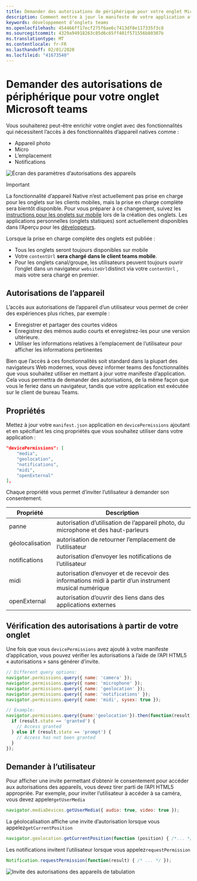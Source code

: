 ```yaml
---
title: Demander des autorisations de périphérique pour votre onglet Microsoft teams
description: Comment mettre à jour le manifeste de votre application afin de demander l’accès aux fonctionnalités natives qui requièrent généralement le consentement de l’utilisateur
keywords: développement d’onglets teams
ms.openlocfilehash: 454466ff17ecf275f6ae6c7413df8e117335f3c8
ms.sourcegitcommit: 4329a94918263c85d6c65ff401f571556b80307b
ms.translationtype: MT
ms.contentlocale: fr-FR
ms.lasthandoff: 02/01/2020
ms.locfileid: "41673540"
---
```

# <a name="request-device-permissions-for-your-microsoft-teams-tab"></a>Demander des autorisations de périphérique pour votre onglet Microsoft teams

Vous souhaiterez peut-être enrichir votre onglet avec des fonctionnalités qui nécessitent l’accès à des fonctionnalités d’appareil natives comme :

* Appareil photo
* Micro
* L’emplacement
* Notifications

![Écran des paramètres d’autorisations des appareils](~/assets/images/tabs/device-permissions.png)

> [!IMPORTANT]
> La fonctionnalité d’appareil Native n’est actuellement pas prise en charge pour les onglets sur les clients mobiles, mais la prise en charge complète sera bientôt disponible. Pour vous préparer à ce changement, suivez les [instructions pour les onglets sur mobile](~/tabs/design/tabs-mobile.md) lors de la création des onglets. Les applications personnelles (onglets statiques) sont actuellement disponibles dans l’Aperçu pour les [développeurs](~/resources/dev-preview/developer-preview-intro.md).
>
> Lorsque la prise en charge complète des onglets est publiée :
>
> * Tous les onglets seront toujours disponibles sur mobile
> * Votre `contentUrl` **sera chargé dans le client teams mobile**.
> * Pour les onglets canal/groupe, les utilisateurs peuvent toujours ouvrir l’onglet dans un navigateur `websiteUrl`distinct via votre `contentUrl` , mais votre sera chargé en premier.  

## <a name="device-permissions"></a>Autorisations de l’appareil

L’accès aux autorisations de l’appareil d’un utilisateur vous permet de créer des expériences plus riches, par exemple :

* Enregistrer et partager des courtes vidéos
* Enregistrez des mémos audio courts et enregistrez-les pour une version ultérieure.
* Utiliser les informations relatives à l’emplacement de l’utilisateur pour afficher les informations pertinentes

Bien que l’accès à ces fonctionnalités soit standard dans la plupart des navigateurs Web modernes, vous devez informer teams des fonctionnalités que vous souhaitez utiliser en mettant à jour votre manifeste d’application. Cela vous permettra de demander des autorisations, de la même façon que vous le feriez dans un navigateur, tandis que votre application est exécutée sur le client de bureau Teams.

## <a name="properties"></a>Propriétés

Mettez à jour votre `manifest.json` application en `devicePermissions` ajoutant et en spécifiant les cinq propriétés que vous souhaitez utiliser dans votre application :

``` json
"devicePermissions": [
    "media",
    "geolocation",
    "notifications",
    "midi",
    "openExternal"
],
```

Chaque propriété vous permet d’inviter l’utilisateur à demander son consentement.

| Propriété      | Description   |
| --- | --- |
| panne         | autorisation d’utilisation de l’appareil photo, du microphone et des haut-parleurs |
| géolocalisation   | autorisation de retourner l’emplacement de l’utilisateur      |
| notifications | autorisation d’envoyer les notifications de l’utilisateur      |
| midi          | autorisation d’envoyer et de recevoir des informations midi à partir d’un instrument musical numérique   |
| openExternal  | autorisation d’ouvrir des liens dans des applications externes  |

## <a name="checking-permissions-from-your-tab"></a>Vérification des autorisations à partir de votre onglet

Une fois que vous `devicePermissions` avez ajouté à votre manifeste d’application, vous pouvez vérifier les autorisations à l’aide de l’API HTML5 « autorisations » sans générer d’invite.

``` Javascript
// Different query options:
navigator.permissions.query({ name: 'camera' });
navigator.permissions.query({ name: 'microphone' });
navigator.permissions.query({ name: 'geolocation' });
navigator.permissions.query({ name: 'notifications' });
navigator.permissions.query({ name: 'midi', sysex: true });

// Example:
navigator.permissions.query({name:'geolocation'}).then(function(result) {
  if (result.state == 'granted') {
    // Access granted
  } else if (result.state == 'prompt') {
    // Access has not been granted
  }
});
```

## <a name="prompting-the-user"></a>Demander à l’utilisateur

Pour afficher une invite permettant d’obtenir le consentement pour accéder aux autorisations des appareils, vous devez tirer parti de l’API HTML5 appropriée. Par exemple, pour inviter l’utilisateur à accéder à sa caméra, vous devez appeler`getUserMedia`

```Javascript
navigator.mediaDevices.getUserMedia({ audio: true, video: true });
```

La géolocalisation affiche une invite d’autorisation lorsque vous appelez`getCurrentPosition`

```Javascript
navigator.geolocation.getCurrentPosition(function (position) { /*... */ });
```

Les notifications invitent l’utilisateur lorsque vous appelez`requestPermission`

```Javascript
Notification.requestPermission(function(result) { /* ... */ });
```

![Invite des autorisations des appareils de tabulation](~/assets/images/tabs/device-permissions-prompt.png)